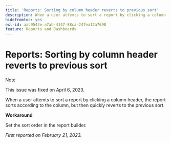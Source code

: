 ```yaml
---
title: 'Reports: Sorting by column header reverts to previous sort'
description: When a user attemts to sort a report by clicking a column header, the report sorts according to the column, but then quickly reverts to the previous sort.
hidefromtoc: yes
exl-id: aac9543e-a7ab-4147-88ca-247ea12a7698
feature: Reports and Dashboards
---
```

# Reports: Sorting by column header reverts to previous sort

>[!NOTE]
>
>This issue was fixed on April 6, 2023.

When a user attemts to sort a report by clicking a column header, the report sorts according to the column, but then quickly reverts to the previous sort.

**Workaround**

Set the sort order in the report builder.

_First reported on February 21, 2023._
